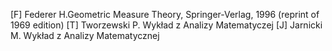 [F] Federer H.Geometric Measure Theory, Springer-Verlag, 1996 (reprint of 1969 edition)
[T] Tworzewski P. Wykład z Analizy Matematyczej
[J] Jarnicki M. Wykład z Analizy Matematycznej